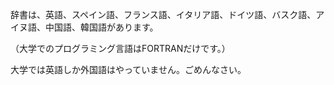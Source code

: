 辞書は、英語、スペイン語、フランス語、イタリア語、ドイツ語、バスク語、アイヌ語、中国語、韓国語があります。

（大学でのプログラミング言語はFORTRANだけです。）

大学では英語しか外国語はやっていません。ごめんなさい。
